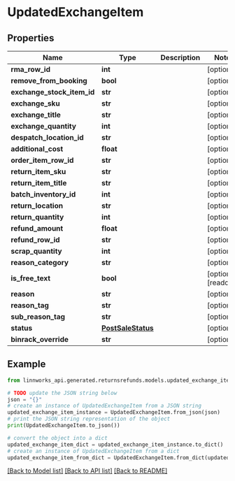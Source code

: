 # UpdatedExchangeItem


## Properties

Name | Type | Description | Notes
------------ | ------------- | ------------- | -------------
**rma_row_id** | **int** |  | [optional] 
**remove_from_booking** | **bool** |  | [optional] 
**exchange_stock_item_id** | **str** |  | [optional] 
**exchange_sku** | **str** |  | [optional] 
**exchange_title** | **str** |  | [optional] 
**exchange_quantity** | **int** |  | [optional] 
**despatch_location_id** | **str** |  | [optional] 
**additional_cost** | **float** |  | [optional] 
**order_item_row_id** | **str** |  | [optional] 
**return_item_sku** | **str** |  | [optional] 
**return_item_title** | **str** |  | [optional] 
**batch_inventory_id** | **int** |  | [optional] 
**return_location** | **str** |  | [optional] 
**return_quantity** | **int** |  | [optional] 
**refund_amount** | **float** |  | [optional] 
**refund_row_id** | **str** |  | [optional] 
**scrap_quantity** | **int** |  | [optional] 
**reason_category** | **str** |  | [optional] 
**is_free_text** | **bool** |  | [optional] [readonly] 
**reason** | **str** |  | [optional] 
**reason_tag** | **str** |  | [optional] 
**sub_reason_tag** | **str** |  | [optional] 
**status** | [**PostSaleStatus**](PostSaleStatus.md) |  | [optional] 
**binrack_override** | **str** |  | [optional] 

## Example

```python
from linnworks_api.generated.returnsrefunds.models.updated_exchange_item import UpdatedExchangeItem

# TODO update the JSON string below
json = "{}"
# create an instance of UpdatedExchangeItem from a JSON string
updated_exchange_item_instance = UpdatedExchangeItem.from_json(json)
# print the JSON string representation of the object
print(UpdatedExchangeItem.to_json())

# convert the object into a dict
updated_exchange_item_dict = updated_exchange_item_instance.to_dict()
# create an instance of UpdatedExchangeItem from a dict
updated_exchange_item_from_dict = UpdatedExchangeItem.from_dict(updated_exchange_item_dict)
```
[[Back to Model list]](../README.md#documentation-for-models) [[Back to API list]](../README.md#documentation-for-api-endpoints) [[Back to README]](../README.md)


